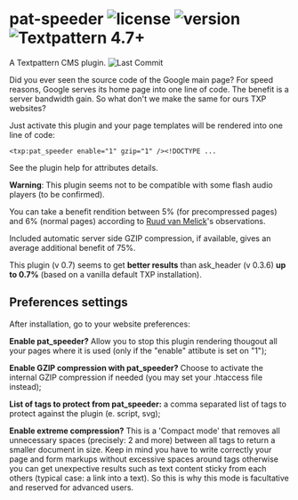 # pat-speeder ![license](https://img.shields.io/github/license/cara-tm/pat_speeder.svg?maxAge=3600) ![version](https://img.shields.io/github/tag/cara-tm/pat_speeder.svg) ![Textpattern 4.7+](https://img.shields.io/badge/Textpattern-4.7%2B-brightgreen.svg?maxAge=3600)

A Textpattern CMS plugin. ![Last Commit](https://img.shields.io/github/last-commit/cara-tm/pat_speeder.svg)

Did you ever seen the source code of the Google main page? For speed reasons, Google serves its home page into one line of code. The benefit is a server bandwidth gain. So what don't we make the same for ours TXP websites?

Just activate this plugin and your page templates will be rendered into one line of code:

    <txp:pat_speeder enable="1" gzip="1" /><!DOCTYPE ...

See the plugin help for attributes details.

**Warning**: This plugin seems not to be compatible with some flash audio players (to be confirmed).

You can take a benefit rendition between 5% (for precompressed pages) and 6% (normal pages) according to [Ruud van Melick](https://vanmelick.com/)'s observations.

Included automatic server side GZIP compression, if available, gives an average additional benefit of 75%.

This plugin (v 0.7) seems to get **better results** than ask_header (v 0.3.6) **up to 0.7%** (based on a vanilla default TXP installation).

## Preferences settings

After installation, go to your website preferences:

**Enable pat_speeder?** Allow you to stop this plugin rendering thougout all your pages where it is used (only if the "enable" attibute is set on "1");

**Enable GZIP compression with pat_speeder?** Choose to activate the internal GZIP compression if needed (you may set your .htaccess file instead);

**List of tags to protect from pat_speeder:** a comma separated list of tags to protect against the plugin (e. script, svg);

**Enable extreme compression?** This is a 'Compact mode' that removes all unnecessary spaces (precisely: 2 and more) between all tags to return a smaller document in size. Keep in mind you have to write correctly your page and form markups without excessive spaces around tags otherwise you can get unexpective results such as text content sticky from each others (typical case: a link into a text). So this is why this mode is facultative and reserved for advanced users.




